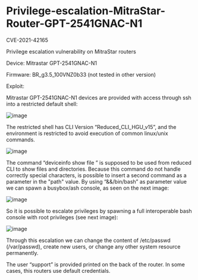 # Privilege-escalation-MitraStar-Router-GPT-2541GNAC-N1 
CVE-2021-42165

Privilege escalation vulnerability on MitraStar routers

Device: Mitrastar GPT-2541GNAC-N1

Firmware: BR_g3.5_100VNZ0b33 (not tested in other version)


Exploit: 

Mitrastar GPT-2541GNAC-N1 devices are provided with access through ssh into a restricted default shell:

![image](https://user-images.githubusercontent.com/90664730/135199877-45d8965a-5068-4cc5-ac26-6d600039932f.png)


The restricted shell has CLI Version “Reduced_CLI_HGU_v15”, and the environment is restricted to avoid execution of common linux/unix commands.

![image](https://user-images.githubusercontent.com/90664730/135199655-c22019d8-a417-471d-baa6-3780599548cc.png)

The command “deviceinfo show file <path>” is supposed to be used from reduced CLI to show files and directories. Because this command do not handle correctly special characters, is possible to insert a second command as a parameter in the "path" value. By using “&&/bin/bash” as parameter value we can spawn a busybox/ash console, as seen on the next image:

![image](https://user-images.githubusercontent.com/90664730/135199703-c8b56776-f413-4ad4-ac45-9f94b0d39d70.png)


So it is possible to escalate privileges by spawning a full interoperable bash console with root privileges (see next image):

![image](https://user-images.githubusercontent.com/90664730/135199738-2e009197-fce1-4ee3-9513-07c711c3a67f.png)


Through this escalation we can change the content of /etc/passwd (/var/passwd), create new users, or change any other system resource permanently.

The user “support” is provided printed on the back of the router. In some cases, this routers use default credentials.



